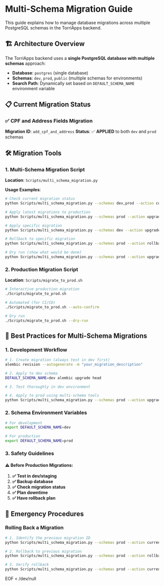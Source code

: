 # Multi-Schema Migration Guide

This guide explains how to manage database migrations across multiple PostgreSQL schemas in the TorriApps backend.

## 🏗️ Architecture Overview

The TorriApps backend uses a **single PostgreSQL database with multiple schemas** approach:

- **Database**: `postgres` (single database)
- **Schemas**: `dev`, `prod`, `public` (multiple schemas for environments)
- **Search Path**: Dynamically set based on `DEFAULT_SCHEMA_NAME` environment variable

## 📋 Current Migration Status

### ✅ CPF and Address Fields Migration

**Migration ID**: `add_cpf_and_address`
**Status**: ✅ **APPLIED** to both `dev` and `prod` schemas

## 🛠️ Migration Tools

### 1. Multi-Schema Migration Script

**Location**: `Scripts/multi_schema_migration.py`

**Usage Examples**:

```bash
# Check current migration status
python Scripts/multi_schema_migration.py --schemas dev,prod --action current

# Apply latest migrations to production
python Scripts/multi_schema_migration.py --schemas prod --action upgrade

# Apply specific migration
python Scripts/multi_schema_migration.py --schemas dev --action upgrade --target add_cpf_and_address

# Rollback to specific migration
python Scripts/multi_schema_migration.py --schemas prod --action rollback --target 8285db59cac3

# Dry run (show what would be done)
python Scripts/multi_schema_migration.py --schemas prod --action upgrade --dry-run
```

### 2. Production Migration Script

**Location**: `Scripts/migrate_to_prod.sh`

```bash
# Interactive production migration
./Scripts/migrate_to_prod.sh

# Automated (for CI/CD)
./Scripts/migrate_to_prod.sh --auto-confirm

# Dry run
./Scripts/migrate_to_prod.sh --dry-run
```

## 🔄 Best Practices for Multi-Schema Migrations

### 1. Development Workflow

```bash
# 1. Create migration (always test in dev first)
alembic revision --autogenerate -m "your_migration_description"

# 2. Apply to dev schema
DEFAULT_SCHEMA_NAME=dev alembic upgrade head

# 3. Test thoroughly in dev environment

# 4. Apply to prod using multi-schema tools
python Scripts/multi_schema_migration.py --schemas prod --action upgrade
```

### 2. Schema Environment Variables

```bash
# For development
export DEFAULT_SCHEMA_NAME=dev

# For production
export DEFAULT_SCHEMA_NAME=prod
```

### 3. Safety Guidelines

#### ⚠️ Before Production Migrations:
1. **✅ Test in dev/staging**
2. **✅ Backup database**
3. **✅ Check migration status**
4. **✅ Plan downtime**
5. **✅ Have rollback plan**

## 🚨 Emergency Procedures

### Rolling Back a Migration

```bash
# 1. Identify the previous migration ID
python Scripts/multi_schema_migration.py --schemas prod --action current

# 2. Rollback to previous migration
python Scripts/multi_schema_migration.py --schemas prod --action rollback --target PREVIOUS_MIGRATION_ID

# 3. Verify rollback
python Scripts/multi_schema_migration.py --schemas prod --action current
```
EOF < /dev/null